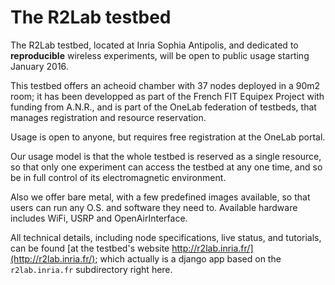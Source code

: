 # The R2Lab testbed

The R2Lab testbed, located at Inria Sophia Antipolis, and dedicated to **reproducible** wireless experiments, will be open to public usage starting January 2016.

This testbed offers an acheoid chamber with 37 nodes deployed in a 90m2 room; it has been developped as part of the French FIT Equipex Project with funding from A.N.R., and is part of the OneLab federation of testbeds, that manages registration and resource reservation.

Usage is open to anyone, but requires free registration at the OneLab portal.

Our usage model is that the whole testbed is reserved as a single resource, so that only one experiment can access the testbed at any one time, and so be in full control of its electromagnetic environment.

Also we offer bare metal, with a few predefined images available, so that users can run any O.S. and software they need to. Available hardware includes WiFi, USRP and OpenAirInterface.

All technical details, including node specifications, live status, and tutorials, can be found [at the testbed's website http://r2lab.inria.fr/](http://r2lab.inria.fr/); which actually is a django app based on the `r2lab.inria.fr` subdirectory right here.

